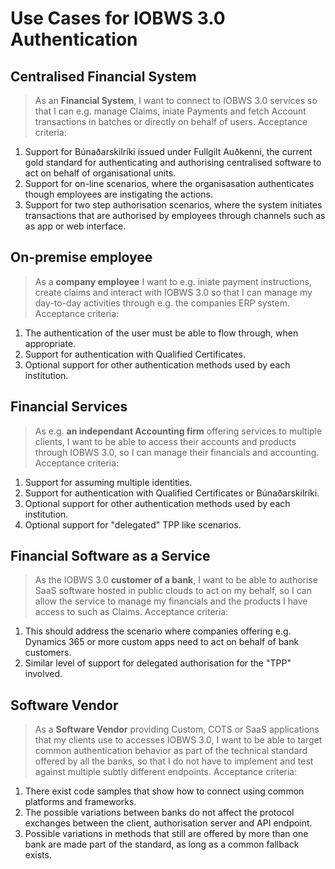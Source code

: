 # Use Cases for IOBWS 3.0 Authentication

## Centralised Financial System
> As an **Financial System**, I want to connect to IOBWS 3.0 services so that I can e.g. manage Claims, iniate Payments and fetch Account transactions in batches or directly on behalf of users.
Acceptance criteria:
1. Support for Búnaðarskilríki issued under Fullgilt Auðkenni, the current gold standard for authenticating and authorising centralised software to act on behalf of organisational units.
1. Support for on-line scenarios, where the organisasation authenticates though employees are instigating the actions.  
1. Support for two step authorisation scenarios, where the system initiates transactions that are authorised by employees through channels such as as app or web interface.

## On-premise employee
> As a **company employee** I want to e.g. iniate payment instructions, create claims and interact with IOBWS 3.0 so that I can manage my day-to-day activities through e.g. the companies ERP system.
Acceptance criteria:
1. The authentication of the user must be able to flow through, when appropriate.
2. Support for authentication with Qualified Certificates.
3. Optional support for other authentication methods used by each institution.

## Financial Services
> As e.g. **an independant Accounting firm** offering services to multiple clients, I want to be able to access their accounts and products through IOBWS 3.0, so I can manage their financials and accounting.
Acceptance criteria:
1. Support for assuming multiple identities. 
2. Support for authentication with Qualified Certificates or Búnaðarskilríki.
3. Optional support for other authentication methods used by each institution.
4. Optional support for "delegated" TPP like scenarios.

## Financial Software as a Service
> As the IOBWS 3.0 **customer of a bank**, I want to be able to authorise SaaS software hosted in public clouds to act on my behalf, so I can allow the service to manage my financials and the products I have access to such as Claims.
Acceptance criteria:
1. This should address the scenario where companies offering e.g. Dynamics 365 or more custom apps need to act on behalf of bank customers.
2. Similar level of support for delegated authorisation for the "TPP" involved.

## Software Vendor
> As a **Software Vendor** providing Custom, COTS or SaaS applications that my clients use to accesses IOBWS 3.0, I want to be able to target common authentication behavior as part of the technical standard offered by all the banks, so that I do not have to implement and test against multiple subtly different endpoints.
Acceptance criteria:
1. There exist code samples that show how to connect using common platforms and frameworks.
2. The possible variations between banks do not affect the protocol exchanges between the client, authorisation server and API endpoint.
3. Possible variations in methods that still are offered by more than one bank are made part of the standard, as long as a common fallback exists. 
